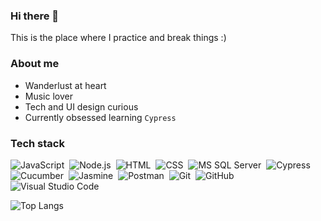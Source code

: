 ### Hi there 👋

This is the place where I practice and break things :)


### About me

- Wanderlust at heart
- Music lover
- Tech and UI design curious
- Currently obsessed learning `Cypress`


### Tech stack

![JavaScript](https://img.shields.io/badge/-JavaScript?logo=javascript&style=for-the-badge&labelColor=ffffff&color=ffffff&label=Javascript)&nbsp;
![Node.js](https://img.shields.io/badge/-Nodejs?logo=node.js&style=for-the-badge&labelColor=ffffff&color=ffffff&label=Node.js)&nbsp;
![HTML](https://img.shields.io/badge/-HTML?logo=HTML5&style=for-the-badge&labelColor=ffffff&color=ffffff&label=HTML)&nbsp;
![CSS](https://img.shields.io/badge/-CSS?logo=CSS3&logoColor=1572B6&style=for-the-badge&labelColor=ffffff&color=ffffff&label=CSS)&nbsp;
![MS SQL Server](https://img.shields.io/badge/-Microsoftsqlserver?logo=microsoftsqlserver&style=for-the-badge&labelColor=ffffff&color=ffffff&label=MS%20SQL%20Server&logoColor=B22329)&nbsp;
![Cypress](https://img.shields.io/badge/-Cypress?logo=cypress&style=for-the-badge&labelColor=ffffff&color=ffffff&label=Cypress&logoColor=grey)&nbsp;
![Cucumber](https://img.shields.io/badge/-Cucumber?logo=cucumber&style=for-the-badge&labelColor=ffffff&color=ffffff&label=Cucumber)&nbsp;
![Jasmine](https://img.shields.io/badge/-Jasmine?logo=jasmine&style=for-the-badge&labelColor=ffffff&color=ffffff&label=Jasmine&logoColor=8A4480)&nbsp;
![Postman](https://img.shields.io/badge/-Postman?logo=postman&style=for-the-badge&labelColor=ffffff&color=ffffff&label=Postman)&nbsp;
![Git](https://img.shields.io/badge/-Git?logo=git&style=for-the-badge&labelColor=ffffff&color=ffffff&label=Git)&nbsp;
![GitHub](https://img.shields.io/badge/-GitHub?logo=github&style=for-the-badge&labelColor=ffffff&color=ffffff&label=Github&logoColor=000000)&nbsp;
![Visual Studio Code](https://img.shields.io/badge/-Visual%20Studio%20Code?style=for-the-badge&logo=visualstudiocode&labelColor=ffffff&color=ffffff&label=Visual%20Studio%20Code&logoColor=007ACC)&nbsp;

![Top Langs](https://github-readme-stats.vercel.app/api/top-langs/?username=lm3031&langs_count=8&layout=compact&theme=transparent)

